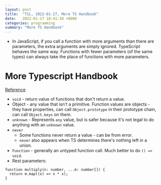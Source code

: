 ```yaml
---
layout: post
title:  "TIL, 2022-01-27, More TS Handbook"
date:   2022-01-27 10:41:30 +0800
categories: programming
summary: "More TS Handbook"
---
```


- In JavaScript, if you call a function with more arguments than there are parameters, the extra arguments are simply ignored. TypeScript behaves the same way. Functions with fewer parameters (of the same types) can always take the place of functions with more parameters.

# More Typescript Handbook
[Reference](https://www.typescriptlang.org/docs/handbook/2/functions.html)

- `void` - return value of functions that don't return a value.
- Object - any value that isn't a primitive. Function values are objects - they have properties, can call `Object.prototype` in their prototype chain, can call `Object.keys` on them.
- `unknown` - Represents `any` value, but is safer because it's not legal to do anything with an `unknown` value.
- `never`
  - Some functions never return a value - can be from error.
  - `never` also appears when TS determines there's nothing left in a union.
- `Function` - generally an untyped function call. Much better to do `() => void`.
- Rest parameters:

```
function multiply(n: number, ...m: number[]) {
  return m.map((x) => n * x);
}
```
